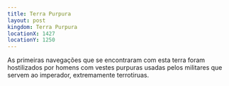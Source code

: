 ```yaml
---
title: Terra Purpura
layout: post
kingdom: Terra Purpura
locationX: 1427
locationY: 1250
---
```


As primeiras navegações que se encontraram com esta terra foram hostilizados por homens com vestes purpuras usadas pelos militares que servem ao imperador, extremamente terrotiruas.
